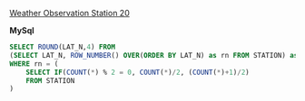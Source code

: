 [Weather Observation Station 20](https://www.hackerrank.com/challenges/weather-observation-station-20)

**MySql**
```sql
SELECT ROUND(LAT_N,4) FROM 
(SELECT LAT_N, ROW_NUMBER() OVER(ORDER BY LAT_N) as rn FROM STATION) as subquery
WHERE rn = (
    SELECT IF(COUNT(*) % 2 = 0, COUNT(*)/2, (COUNT(*)+1)/2) 
    FROM STATION
)
```